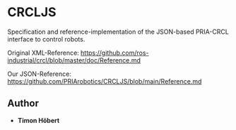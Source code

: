 # CRCLJS

Specification and reference-implementation of the JSON-based PRIA-CRCL interface to control robots.

Original XML-Reference: https://github.com/ros-industrial/crcl/blob/master/doc/Reference.md

Our JSON-Reference: https://github.com/PRIArobotics/CRCLJS/blob/main/Reference.md

## Author

* **Timon Höbert**
